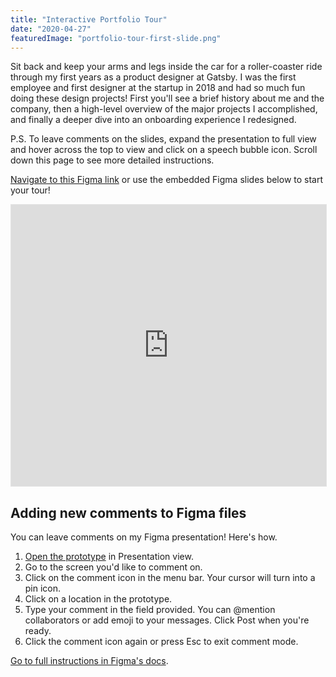 ```yaml
---
title: "Interactive Portfolio Tour"
date: "2020-04-27"
featuredImage: "portfolio-tour-first-slide.png"
---
```


Sit back and keep your arms and legs inside the car for a roller-coaster ride through my first years as a product designer at Gatsby. I was the first employee and first designer at the startup in 2018 and had so much fun doing these design projects! First you'll see a brief history about me and the company, then a high-level overview of the major projects I accomplished, and finally a deeper dive into an onboarding experience I redesigned.

P.S. To leave comments on the slides, expand the presentation to full view and hover across the top to view and click on a speech bubble icon. Scroll down this page to see more detailed instructions.

[Navigate to this Figma link](https://www.figma.com/proto/L1TdUmMOH5RijFazZ7u7XZ/Portfolio-Tour?page-id=152%3A0&node-id=152%3A502&viewport=-10415%2C894%2C0.41548648476600647&scaling=min-zoom) or use the embedded Figma slides below to start your tour!

<iframe style="border: 1px solid rgba(0, 0, 0, 0.1);" width="100%" height="450" src="https://www.figma.com/embed?embed_host=share&url=https%3A%2F%2Fwww.figma.com%2Fproto%2FL1TdUmMOH5RijFazZ7u7XZ%2FPortfolio-Tour%3Fpage-id%3D152%253A0%26node-id%3D152%253A502%26viewport%3D-10415%252C894%252C0.41548648476600647%26scaling%3Dscale-down" allowfullscreen></iframe>

## Adding new comments to Figma files

You can leave comments on my Figma presentation! Here's how.

1. [Open the prototype](https://www.figma.com/proto/L1TdUmMOH5RijFazZ7u7XZ/Portfolio-Tour?page-id=152%3A0&node-id=152%3A502&viewport=-10415%2C894%2C0.41548648476600647&scaling=min-zoom) in Presentation view.
2. Go to the screen you'd like to comment on.
3. Click on the comment icon in the menu bar. Your cursor will turn into a pin icon.
4. Click on a location in the prototype.
5. Type your comment in the field provided. You can @mention collaborators or add emoji to your messages. Click Post when you're ready.
6. Click the comment icon again or press Esc to exit comment mode.

[Go to full instructions in Figma's docs](https://help.figma.com/hc/en-us/articles/360039824594-Comment-on-prototypes).
